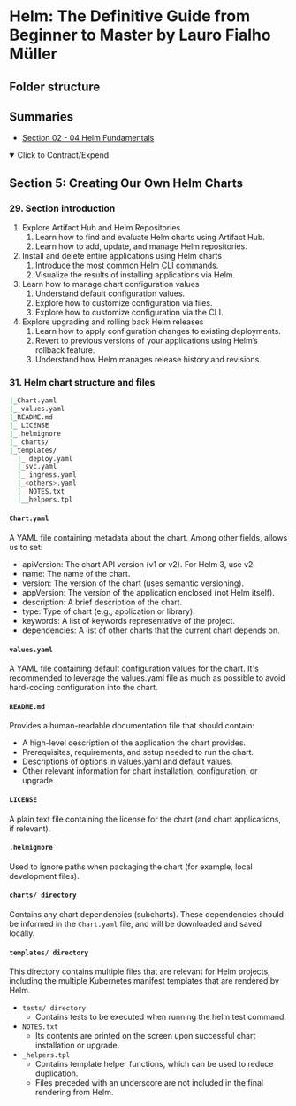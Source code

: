 # Helm: The Definitive Guide from Beginner to Master by Lauro Fialho Müller

## Folder structure

## Summaries

- [Section 02 - 04 Helm Fundamentals](./summary-02-04-helm-fundamentals.md)

<details open>
  <summary>Click to Contract/Expend</summary>

## Section 5: Creating Our Own Helm Charts

### 29. Section introduction

1. Explore Artifact Hub and Helm Repositories
   1. Learn how to find and evaluate Helm charts using Artifact Hub.
   2. Learn how to add, update, and manage Helm repositories.
2. Install and delete entire applications using Helm charts
   1. Introduce the most common Helm CLI commands.
   2. Visualize the results of installing applications via Helm.
3. Learn how to manage chart configuration values
   1. Understand default configuration values.
   2. Explore how to customize configuration via files.
   3. Explore how to customize configuration via the CLI.
4. Explore upgrading and rolling back Helm releases
   1. Learn how to apply configuration changes to existing deployments.
   2. Revert to previous versions of your applications using Helm’s rollback feature.
   3. Understand how Helm manages release history and revisions.

### 31. Helm chart structure and files

```sh
|_Chart.yaml
|_ values.yaml
|_README.md
|_ LICENSE
|_.helmignore
|_ charts/
|_templates/
  |_ deploy.yaml
  |_svc.yaml
  |_ ingress.yaml
  |_<others>.yaml
  |_ NOTES.txt
  |__helpers.tpl
```

#### `Chart.yaml`

A YAML file containing metadata about the chart. Among other fields, allows us to set:

- apiVersion: The chart API version (v1 or v2). For Helm 3, use v2.
- name: The name of the chart.
- version: The version of the chart (uses semantic versioning).
- appVersion: The version of the application enclosed (not Helm itself).
- description: A brief description of the chart.
- type: Type of chart (e.g., application or library).
- keywords: A list of keywords representative of the project.
- dependencies: A list of other charts that the current chart depends on.

#### `values.yaml`

A YAML file containing default configuration values for the chart. It's recommended to leverage
the values.yaml file as much as possible to avoid hard-coding configuration into the chart.

#### `README.md`

Provides a human-readable documentation file that should contain:

- A high-level description of the application the chart provides.
- Prerequisites, requirements, and setup needed to run the chart.
- Descriptions of options in values.yaml and default values.
- Other relevant information for chart installation, configuration, or upgrade.

#### `LICENSE`

A plain text file containing the license for the chart (and chart applications, if relevant).

#### `.helmignore`

Used to ignore paths when packaging the chart (for example, local development files).

#### `charts/ directory`

Contains any chart dependencies (subcharts). These dependencies should be informed in the
`Chart.yaml` file, and will be downloaded and saved locally.

#### `templates/ directory`

This directory contains multiple files that are relevant for Helm projects, including the multiple
Kubernetes manifest templates that are rendered by Helm.

- `tests/ directory`
  - Contains tests to be executed when running the helm test command.
- `NOTES.txt`
  - Its contents are printed on the screen upon successful chart installation or upgrade.
- `_helpers.tpl`
  - Contains template helper functions, which can be used to reduce duplication.
  - Files preceded with an underscore are not included in the final rendering from Helm.

</details>
